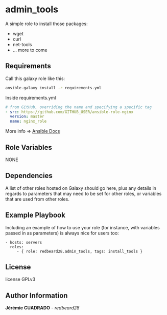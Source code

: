 admin_tools
=========

A simple role to install those packages:
  * wget
  * curl
  * net-tools
  * ... more to come

Requirements
------------

Call this galaxy role  like this:

````bash
ansible-galaxy install -r requirements.yml 
````

Inside requirements.yml
````yaml
# from GitHub, overriding the name and specifying a specific tag
- src: https://github.com/GITHUB_USER/ansible-role-nginx
  version: master
  name: nginx_role
````

More info => [Ansible Docs](https://docs.ansible.com/ansible-container/roles/access.html)

Role Variables
--------------

NONE

Dependencies
------------

A list of other roles hosted on Galaxy should go here, plus any details in
regards to parameters that may need to be set for other roles, or variables that
are used from other roles.

Example Playbook
----------------

Including an example of how to use your role (for instance, with variables
passed in as parameters) is always nice for users too:

    - hosts: servers
      roles:
         - { role: redbeard28.admin_tools, tags: install_tools }

License
-------

license GPLv3

Author Information
------------------

**Jérémie CUADRADO** - *redbeard28*

